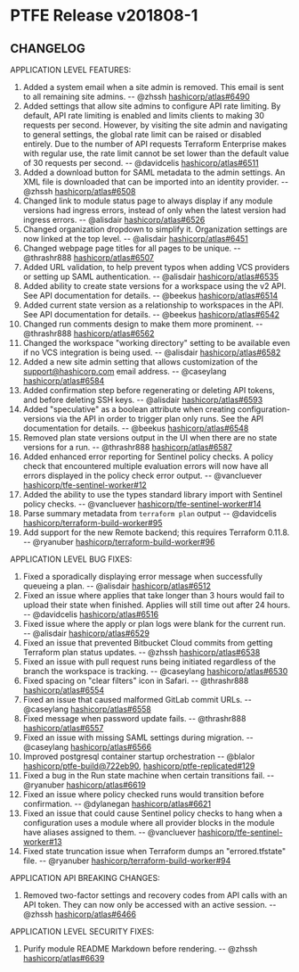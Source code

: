 # PTFE Release v201808-1

## CHANGELOG
APPLICATION LEVEL FEATURES:

1. Added a system email when a site admin is removed. This email is sent to all remaining site admins. -- @zhssh [hashicorp/atlas#6490](https://github.com/hashicorp/atlas/pull/6490)
1. Added settings that allow site admins to configure API rate limiting. By default, API rate limiting is enabled and limits clients to making 30 requests per second. However, by visiting the site admin and navigating to general settings, the global rate limit can be raised or disabled entirely. Due to the number of API requests Terraform Enterprise makes with regular use, the rate limit cannot be set lower than the default value of 30 requests per second. -- @davidcelis [hashicorp/atlas#6511](https://github.com/hashicorp/atlas/pull/6511)
1. Added a download button for SAML metadata to the admin settings. An XML file is downloaded that can be imported into an identity provider. -- @zhssh [hashicorp/atlas#6508](https://github.com/hashicorp/atlas/pull/6508)
1. Changed link to module status page to always display if any module versions had ingress errors, instead of only when the latest version had ingress errors. -- @alisdair [hashicorp/atlas#6526](https://github.com/hashicorp/atlas/pull/6526)
1. Changed organization dropdown to simplify it. Organization settings are now linked at the top level. -- @alisdair [hashicorp/atlas#6451](https://github.com/hashicorp/atlas/pull/6451)
1. Changed webpage page titles for all pages to be unique. -- @thrashr888 [hashicorp/atlas#6507](https://github.com/hashicorp/atlas/pull/6507)
1. Added URL validation, to help prevent typos when adding VCS providers or setting up SAML authentication. -- @alisdair [hashicorp/atlas#6535](https://github.com/hashicorp/atlas/pull/6535)
1. Added ability to create state versions for a workspace using the v2 API. See API documentation for details. -- @beekus [hashicorp/atlas#6514](https://github.com/hashicorp/atlas/pull/6514)
1. Added current state version as a relationship to workspaces in the API. See API documentation for details. -- @beekus [hashicorp/atlas#6542](https://github.com/hashicorp/atlas/pull/6542)
1. Changed run comments design to make them more prominent. -- @thrashr888 [hashicorp/atlas#6562](https://github.com/hashicorp/atlas/pull/6562)
1. Changed the workspace "working directory" setting to be available even if no VCS integration is being used. -- @alisdair [hashicorp/atlas#6582](https://github.com/hashicorp/atlas/pull/6582)
1. Added a new site admin setting that allows customization of the support@hashicorp.com email address. -- @caseylang [hashicorp/atlas#6584](https://github.com/hashicorp/atlas/pull/6584)
1. Added confirmation step before regenerating or deleting API tokens, and before deleting SSH keys. -- @alisdair [hashicorp/atlas#6593](https://github.com/hashicorp/atlas/pull/6593)
1. Added "speculative" as a boolean attribute when creating configuration-versions via the API in order to trigger plan only runs. See the API documentation for details. -- @beekus [hashicorp/atlas#6548](https://github.com/hashicorp/atlas/pull/6548)
1. Removed plan state versions output in the UI when there are no state versions for a run. -- @thrashr888 [hashicorp/atlas#6587](https://github.com/hashicorp/atlas/pull/6587)
1. Added enhanced error reporting for Sentinel policy checks. A policy check that encountered multiple evaluation errors will now have all errors displayed in the policy check error output. -- @vancluever [hashicorp/tfe-sentinel-worker#12](https://github.com/hashicorp/tfe-sentinel-worker/pull/12)
1. Added the ability to use the types standard library import with Sentinel policy checks. -- @vancluever [hashicorp/tfe-sentinel-worker#14](https://github.com/hashicorp/tfe-sentinel-worker/pull/14)
1. Parse summary metadata from `terraform plan` output -- @davidcelis [hashicorp/terraform-build-worker#95](https://github.com/hashicorp/terraform-build-worker/pull/95)
1. Add support for the new Remote backend; this requires Terraform 0.11.8. -- @ryanuber [hashicorp/terraform-build-worker#96](https://github.com/hashicorp/terraform-build-worker/pull/96)

APPLICATION LEVEL BUG FIXES:

1. Fixed a sporadically displaying error message when successfully queueing a plan. -- @alisdair [hashicorp/atlas#6512](https://github.com/hashicorp/atlas/pull/6512)
1. Fixed an issue where applies that take longer than 3 hours would fail to upload their state when finished. Applies will still time out after 24 hours. -- @davidcelis [hashicorp/atlas#6516](https://github.com/hashicorp/atlas/pull/6516)
1. Fixed issue where the apply or plan logs were blank for the current run. -- @alisdair [hashicorp/atlas#6529](https://github.com/hashicorp/atlas/pull/6529)
1. Fixed an issue that prevented Bitbucket Cloud commits from getting Terraform plan status updates. -- @zhssh [hashicorp/atlas#6538](https://github.com/hashicorp/atlas/pull/6538)
1. Fixed an issue with pull request runs being initiated regardless of the branch the workspace is tracking. -- @caseylang [hashicorp/atlas#6530](https://github.com/hashicorp/atlas/pull/6530)
1. Fixed spacing on "clear filters" icon in Safari. -- @thrashr888 [hashicorp/atlas#6554](https://github.com/hashicorp/atlas/pull/6554)
1. Fixed an issue that caused malformed GitLab commit URLs. -- @caseylang [hashicorp/atlas#6558](https://github.com/hashicorp/atlas/pull/6558)
1. Fixed message when password update fails. -- @thrashr888 [hashicorp/atlas#6557](https://github.com/hashicorp/atlas/pull/6557)
1. Fixed an issue with missing SAML settings during migration. -- @caseylang [hashicorp/atlas#6566](https://github.com/hashicorp/atlas/pull/6566)
1. Improved postgresql container startup orchestration -- @blalor [hashicorp/ptfe-build@722eb90](https://github.com/hashicorp/ptfe-build/commit/722eb90220d716335439da8315028cc74189166d), [hashicorp/ptfe-replicated#129](https://github.com/hashicorp/ptfe-replicated/pull/129)
1. Fixed a bug in the Run state machine when certain transitions fail. -- @ryanuber [hashicorp/atlas#6619](https://github.com/hashicorp/atlas/pull/6619)
1. Fixed an issue where policy checked runs would transition before confirmation. -- @dylanegan [hashicorp/atlas#6621](https://github.com/hashicorp/atlas/pull/6621)
1. Fixed an issue that could cause Sentinel policy checks to hang when a configuration uses a module where all provider blocks in the module have aliases assigned to them. -- @vancluever [hashicorp/tfe-sentinel-worker#13](https://github.com/hashicorp/tfe-sentinel-worker/pull/13)
1. Fixed state truncation issue when Terraform dumps an "errored.tfstate" file. -- @ryanuber [hashicorp/terraform-build-worker#94](https://github.com/hashicorp/terraform-build-worker/pull/94)

APPLICATION API BREAKING CHANGES:

1. Removed two-factor settings and recovery codes from API calls with an API token. They can now only be accessed with an active session. -- @zhssh [hashicorp/atlas#6466](https://github.com/hashicorp/atlas/pull/6466)

APPLICATION LEVEL SECURITY FIXES:

1. Purify module README Markdown before rendering. -- @zhssh [hashicorp/atlas#6639](https://github.com/hashicorp/atlas/pull/6639)

